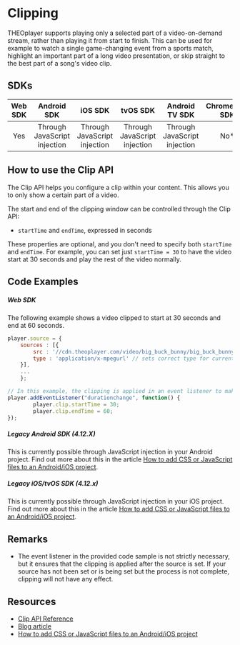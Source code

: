 # Clipping

THEOplayer supports playing only a selected part of a video-on-demand stream, rather than playing it from start to finish. This can be used for example to watch a single game-changing event from a sports match, highlight an important part of a long video presentation, or skip straight to the best part of a song's video clip.

## SDKs

| Web SDK |         Android SDK          |           iOS SDK            |           tvOS SDK           |        Android TV SDK        | Chromecast SDK |
| :-----: | :--------------------------: | :--------------------------: | :--------------------------: | :--------------------------: | :------------: |
|   Yes   | Through JavaScript injection | Through JavaScript injection | Through JavaScript injection | Through JavaScript injection |      No\*      |

## How to use the Clip API

The Clip API helps you configure a clip within your content. This allows you to only show a certain part of a video.

The start and end of the clipping window can be controlled through the Clip API:

- `startTime` and `endTime`, expressed in seconds

These properties are optional, and you don't need to specify both `startTime` and `endTime`. For example, you can set just `startTime = 30` to have the video start at 30 seconds and play the rest of the video normally.

## Code Examples

##### Web SDK

The following example shows a video clipped to start at 30 seconds and end at 60 seconds.

```js
player.source = {
    sources : [{
        src : '//cdn.theoplayer.com/video/big_buck_bunny/big_buck_bunny_metadata.m3u8', // sets source
        type : 'application/x-mpegurl' // sets correct type for current source (HLS)
    }],
    ...
    };

// In this example, the clipping is applied in an event listener to make sure it doesn't get called before the source is set
player.addEventListener("durationchange", function() {
        player.clip.startTime = 30;
        player.clip.endTime = 60;
});
```

##### Legacy Android SDK (4.12.X)

This is currently possible through JavaScript injection in your Android project. Find out more about this in the article [How to add CSS or JavaScript files to an Android/iOS project](../../../version-v4/faq/01-how-to-add-css-or-javascript-files-to-android-ios.md).

##### Legacy iOS/tvOS SDK (4.12.x)

This is currently possible through JavaScript injection in your iOS project. Find out more about this in the article [How to add CSS or JavaScript files to an Android/iOS project](../../../version-v4/faq/01-how-to-add-css-or-javascript-files-to-android-ios.md).

<!--
## Sample application

The demo below illustrates the Up Next API in production.

- Demo: [https://support.theoplayer.com/hc/en-us/articles/206773139-Video-Clipping-in-2-X](https://support.theoplayer.com/hc/en-us/articles/206773139-Video-Clipping-in-2-X)
-->

## Remarks

- The event listener in the provided code sample is not strictly necessary, but it ensures that the clipping is applied after the source is set. If your source has not been set or is being set but the process is not complete, clipping will not have any effect.

## Resources

- [Clip API Reference](pathname:///theoplayer/v6/api-reference/web/interfaces/Clip.html)
- [Blog article](https://www.theoplayer.com/blog/frame-accurate-clipping-in-hls)
- [How to add CSS or JavaScript files to an Android/iOS project](../../../version-v4/faq/01-how-to-add-css-or-javascript-files-to-android-ios.md)
